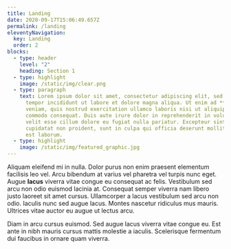 ```yaml
---
title: Landing
date: 2020-09-17T15:06:49.657Z
permalink: /landing
eleventyNavigation:
  key: Landing
  order: 2
blocks:
  - type: header
    level: "2"
    heading: Section 1
  - type: highlight
    image: /static/img/clear.png
  - type: paragraph
    text: Lorem ipsum dolor sit amet, consectetur adipiscing elit, sed do eiusmod
      tempor incididunt ut labore et dolore magna aliqua. Ut enim ad **minim**
      veniam, quis nostrud exercitation ullamco laboris nisi ut aliquip ex ea
      commodo consequat. Duis aute irure dolor in reprehenderit in voluptate
      velit esse cillum dolore eu fugiat nulla pariatur. Excepteur sint occaecat
      cupidatat non proident, sunt in culpa qui officia deserunt mollit anim id
      est laborum.
  - type: highlight
    image: /static/img/featured_graphic.jpg
---
```

Aliquam eleifend mi in nulla. Dolor purus non enim praesent elementum facilisis leo vel. Arcu bibendum at varius vel pharetra vel turpis nunc eget. Augue **lacus** viverra vitae congue eu consequat ac felis. Vestibulum sed arcu non odio euismod lacinia at. Consequat semper viverra nam libero justo laoreet sit amet cursus. Ullamcorper a lacus vestibulum sed arcu non odio. Iaculis nunc sed augue lacus. Montes nascetur ridiculus mus mauris. Ultrices vitae auctor eu augue ut lectus arcu. 

Diam in arcu cursus euismod. Sed augue lacus viverra vitae congue eu. Est ante in nibh mauris cursus mattis molestie a iaculis. Scelerisque fermentum dui faucibus in ornare quam viverra.
